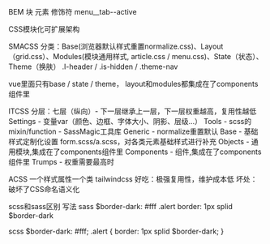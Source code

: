 BEM
块 元素 修饰符
menu__tab--active

CSS模块化可扩展架构

SMACSS
分类：Base(浏览器默认样式重置normalize.css)、Layout（grid.css）、Modules(模块通用样式, article.css / menu.css)、State（状态）、Theme（换肤）
.l-header / .is-hidden / .theme-nav

vue里面只有base / state / theme，
layout和modules都集成在了components组件里

ITCSS
分层：七层（纵向）- 下一层继承上一层，下一层权重越高，复用性越低
Settings - 变量var（颜色、边框、字体大小、阴影、层级...）
Tools - scss的mixin/function - SassMagic工具库
Generic - normalize重置默认
Base - 基础样式定制化设置 form.scss/a.scss，对各类元素基础样式进行补充
Objects - 通用模块,集成在了components组件里
Components - 组件,集成在了components组件里
Trumps - 权重需要最高时

ACSS
一个样式属性一个类
tailwindcss
好吃：极强复用性，维护成本低
坏处：破坏了CSS命名语义化

scss和sass区别
写法
sass
$border-dark: #fff
.alert
 border: 1px splid $border-dark

scss
$border-dark: #fff;
.alert {
  border: 1px splid $border-dark;
}